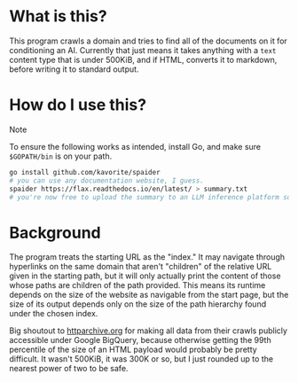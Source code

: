 # What is this?

This program crawls a domain and tries to find all of the documents on it for
conditioning an AI. Currently that just means it takes anything with a `text`
content type that is under 500KiB, and if HTML, converts it to markdown, before
writing it to standard output. 

# How do I use this?

> [!NOTE]
> To ensure the following works as intended, install Go, and make
> sure `$GOPATH/bin` is on your path.

```sh
go install github.com/kavorite/spaider
# you can use any documentation website, I guess. 
spaider https://flax.readthedocs.io/en/latest/ > summary.txt
# you're now free to upload the summary to an LLM inference platform somewhere
```

# Background

The program treats the starting URL as the "index." It may navigate through
hyperlinks on the same domain that aren't "children" of the relative URL given
in the starting path, but it will only actually print the content of those whose
paths are children of the path provided. This means its runtime depends on the
size of the website as navigable from the start page, but the size of its output
depends only on the size of the path hierarchy found under the chosen index.

Big shoutout to [httparchive.org] for making all data from their crawls
publicly accessible under Google BigQuery, because otherwise getting the 99th
percentile of the size of an HTML payload would probably be pretty difficult.
It wasn't 500KiB, it was 300K or so, but I just rounded up to the nearest power
of two to be safe.


[httparchive.org]: https://httparchive.org/faq#how-do-i-use-bigquery-to-write-custom-queries-over-the-data
